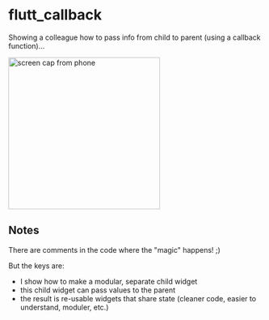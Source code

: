 # flutt_callback

Showing a colleague how to pass info from child to parent (using a callback function)...

<img src="https://mattgwriter7.com/assets/github/flutt_callback.jpg" width="300" title="screen cap from phone">  

## Notes    
There are comments in the code where the "magic" happens! ;) 

But the keys are:   
* I show how to make a modular, separate child widget   
* this child widget can pass values to the parent   
* the result is re-usable widgets that share state   (cleaner code, easier to understand, moduler, etc.)
